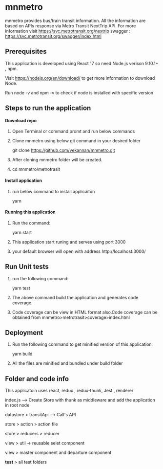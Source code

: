 # mnmetro
mnmetro provides bus/train transit information. All the information are based on APIs response via Metro Transit NextTrip API. 
For more information visit https://svc.metrotransit.org/nextrip
swagger : https://svc.metrotransit.org/swagger/index.html 

## Prerequisites
This application is developed using React 17 so need Node.js verison 9.10.1+ , npm.

Visit https://nodejs.org/en/download/ to get more information to download Node.

Run node -v and npm -v to check if node is installed with specific version

## Steps to run the application

#### Download repo
1. Open Terminal or command promt and run below commands
2. Clone mnmetro using below git command in your desired folder

    git clone https://github.com/vekannan/mnmetro.git
    
3. After cloning mnmetro folder will be created. 
4. cd mnmetro/metrotrasit

#### Install application
1. run below command to install applicaiton 

    yarn

#### Running this application
1. Run the command: 

   yarn start

2. This application start runing and serves using port 3000

3. your default browser will open with address http://localhost:3000/ 

## Run Unit tests
1. run the following command:  

    yarn test
2. The above command build the application and generates code coverage.
3. Code coverage can be view in HTML format also.Code coverage can be obtained from mnmetro>metrotrasit>coverage>index.html

## Deployment
1. Run the following command to get minified version of this application: 

    yarn build
2. All the files are minified and bundled under build folder

## Folder and code info
This applicatoin uses react, redux , redux-thunk, Jest , renderer


index.js --> Create Store with thunk as middleware and add the application in root node

datastore > transitApi --> Call's API 

store > action > action file

store > reducers > reducer 

view > util -> reusable selet component

view > master component and departure component 

__test__ > all test folders 









